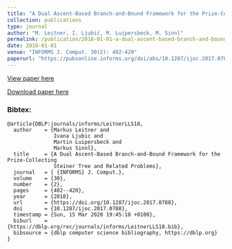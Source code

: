 ```yaml
---
title: "A Dual Ascent-Based Branch-and-Bound Framework for the Prize-Collecting Steiner Tree and Related Problems"
collection: publications
type: journal
author: "M. Leitner, I. Ljubić, M. Luipersbeck, M. Sinnl"
permalink: /publication/2018-01-01-a-dual-ascent-based-branch-and-bound-framework-for-the-prize-collecting-steiner-tree-and-related-problems
date: 2018-01-01
venue: "INFORMS J. Comput. 30(2): 402-420"
paperurl: "https://pubsonline.informs.org/doi/abs/10.1287/ijoc.2017.0788"
---
```


[View paper here](https://pubsonline.informs.org/doi/abs/10.1287/ijoc.2017.0788)

[Download paper here]({{site.url}}/docs/publications/da-TR.pdf)

### Bibtex:

```
@article{DBLP:journals/informs/LeitnerLLS18,
  author    = {Markus Leitner and
               Ivana Ljubic and
               Martin Luipersbeck and
               Markus Sinnl},
  title     = {A Dual Ascent-Based Branch-and-Bound Framework for the Prize-Collecting
               Steiner Tree and Related Problems},
  journal   = { {INFORMS} J. Comput.},
  volume    = {30},
  number    = {2},
  pages     = {402--420},
  year      = {2018},
  url       = {https://doi.org/10.1287/ijoc.2017.0788},
  doi       = {10.1287/ijoc.2017.0788},
  timestamp = {Sun, 15 Mar 2020 19:45:18 +0100},
  biburl    = {https://dblp.org/rec/journals/informs/LeitnerLLS18.bib},
  bibsource = {dblp computer science bibliography, https://dblp.org}
}
```
